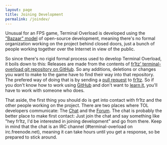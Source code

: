 ```yaml
---
layout: page
title: Joining Development
permalink: /joindev/
---
```


Unusual for an FPS game, Terminal Overload is developed using 
the ["Bazaar" model](http://en.wikipedia.org/wiki/The_Cathedral_and_the_Bazaar) of 
open-source development, meaning there's no formal organization working on the 
project behind closed doors, just a bunch of people working together over the
Internet in view of the public.

So since there's no rigid formal process used to develop Terminal Overload,
it boils down to this: Releases are made from the contents of
[fr1tz' terminal-overload git repository on GitHub](https://github.com/fr1tz/terminal-overload).
So any additions, deletions or changes you want to make to the game have to find their
way into that repository. The prefered way of doing that is by sending a 
[pull request](https://help.github.com/articles/using-pull-requests/) 
to [fr1tz](https://github.com/fr1tz). So if you don't know how to work using 
[GitHub](https://github.com/) and don't want to [learn it](https://help.github.com/),
you'll have to work with someone who does.

That aside, the first thing you should do is get into contact with fr1tz and the other people
working on the project. There are two places where TOL developers communicate:
The [Chat](http://webchat.freenode.net/?channels=terminal-overload) and the
[Forum](http://forum.freegamedev.net/viewforum.php?f=87).
The chat is probably the better place to make first contact: Just join the chat
and say something like "hey fr1tz, I'd be interested in joining development" and
go from there.
Keep in mind that the chat is an IRC channel (#terminal-overload on irc.freenode.net), 
meaning it can take hours until you get a response, so be prepared to stick around. 
